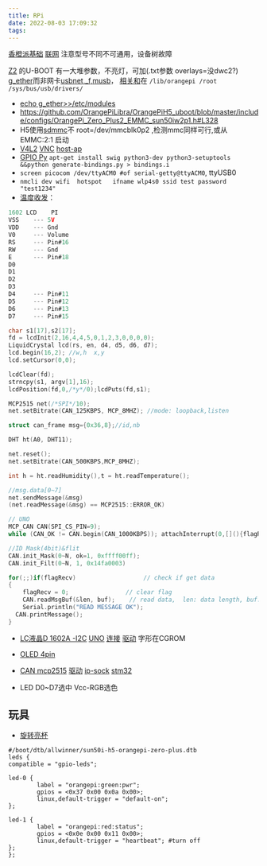 ```yaml
---
title: RPi
date: 2022-08-03 17:09:32
tags:
---
```


[香橙派基础](http://www.orangepi.cn/orangepiwiki/index.php/Orange_Pi_Zero_2#.E4.BD.BF.E7.94.A8.E5.BC.80.E5.8F.91.E6.9D.BF26pin.E6.88.9613pin.E6.8E.A5.E5.8F.A3.E4.B8.AD.E7.9A.845v.E5.BC.95.E8.84.9A.E4.BE.9B.E7.94.B5.E8.AF.B4.E6.98.8E) [联网](http://www.orangepi.cn/orangepiwiki/index.php/Orange_Pi_Zero_2) 注意型号不同不可通用，设备树故障

[Z2](https://www.armbian.com/orange-pi-zero-2/) 的U-BOOT 有一大堆参数，不亮灯，可加(.txt参数 overlays=没dwc2?) [g_ether](https://github.com/torvalds/linux/blob/master/drivers/usb/gadget/legacy/ether.c)而非网卡[usbnet,_f,musb](https://github.com/torvalds/linux/blob/master/drivers/net/usb/usbnet.c)， [相关](https://www.cnblogs.com/sjqlwy/p/zero_otg.html)[和](https://whycan.com/t_2401.html)在 `/lib/orangepi /root  /sys/bus/usb/drivers/`

- [echo g_ether>>/etc/modules](https://forum.armbian.com/topic/1417-g_ether-driver-h3-device-as-ethernet-dongle/)
- https://github.com/OrangePiLibra/OrangePiH5_uboot/blob/master/include/configs/OrangePi_Zero_Plus2_EMMC_sun50iw2p1.h#L328
- H5使用[sdmmc](https://github.com/OrangePiLibra/OrangePiH5_uboot/blob/d9a1c028aa599cd244d2b627df5bb0aa77ad3a7e/arch/arm/cpu/armv7/sun50iw2p1/mmc/mmc.c)不 root=/dev/mmcblk0p2 ,检测mmc同样可行,或从EMMC:2:1
 启动
- [V4L2](https://github.com/OrangePiLibra/OrangePi_Camera/blob/master/src/OrangePi_ImageLibrary.c#L357) [VNC](https://blog.csdn.net/xiangkezhi167810/article/details/97810248) [host-ap](https://tigertooth4.github.io/post/2019-09/how-to-add-hotspot-for-orangepi-zero/)
- [GPIO Py](https://github.com/orangepi-xunlong/wiringOP-Python) `apt-get install swig python3-dev python3-setuptools &&python generate-bindings.py > bindings.i`
- `screen picocom /dev/ttyACM0 #of serial-getty@ttyACM0`, ttyUSB0
- `nmcli dev wifi  hotspot   ifname wlp4s0 ssid test password "test1234"`
- [温度收发](https://circuitdigest.com/microcontroller-projects/arduino-can-tutorial-interfacing-mcp2515-can-bus-module-with-arduin)：


```c
1602 LCD    PI
VSS    --- 5V
VDD    --- Gnd
V0     --- Volume
RS     --- Pin#16
RW     --- Gnd
E      --- Pin#18
D0
D1
D2
D3
D4     --- Pin#11
D5     --- Pin#12
D6     --- Pin#13
D7     --- Pin#15

char s1[17],s2[17];
fd = lcdInit(2,16,4,4,5,0,1,2,3,0,0,0,0);
LiquidCrystal lcd(rs, en, d4, d5, d6, d7);  
lcd.begin(16,2); //w,h  x,y
lcd.setCursor(0,0);

lcdClear(fd);
strncpy(s1, argv[1],16);
lcdPosition(fd,0,/*y*/0);lcdPuts(fd,s1);

MCP2515 net(/*SPI*/10);
net.setBitrate(CAN_125KBPS, MCP_8MHZ); //mode: loopback,listen

struct can_frame msg={0x36,8};//id,nb

DHT ht(A0, DHT11);

net.reset();
net.setBitrate(CAN_500KBPS,MCP_8MHZ); 

int h = ht.readHumidity(),t = ht.readTemperature();    

//msg.data[0~7]
net.sendMessage(&msg)
(net.readMessage(&msg) == MCP2515::ERROR_OK)

// UNO
MCP_CAN CAN(SPI_CS_PIN=9);
while (CAN_OK != CAN.begin(CAN_1000KBPS)); attachInterrupt(0,[](){flagRecv = 1}, FALLING);

//ID Mask(4bit)&flit
CAN.init_Mask(0~N, ok=1, 0xffff00ff);
CAN.init_Filt(0~N, 1, 0x14fa0003)

for(;;)if(flagRecv)                   // check if get data
{
    flagRecv = 0;                // clear flag
    CAN.readMsgBuf(&len, buf);    // read data,  len: data length, buf: data buf
    Serial.println("READ MESSAGE OK");
  CAN.printMessage();
}

```

- [LC液晶D 1602A -I2C](https://blog.csdn.net/Running_free/article/details/103086014) [UNO](https://www.cnblogs.com/SATinnovation/p/8047240.html) [连接](https://blog.csdn.net/chuannaoxuan4674/article/details/101047495) [驱动](https://blog.csdn.net/qq_42144047/article/details/102859638) 字形在CGROM
- [OLED 4pin](https://blog.csdn.net/VerTicalVerTical/article/details/111048505)
- [CAN mcp2515](https://zhuanlan.zhihu.com/p/173648955) [驱动](https://github.com/OrangePiLibra/OrangePiH3_kernel/tree/0b58bdd6a959fcd1e0112f15f958f85827ad8fea/drivers/net/can) [ip-sock](https://blog.csdn.net/lizhu_csdn/article/details/51490958) [stm32](https://blog.csdn.net/qq_34790664/article/details/115109325)

- LED D0~D7选中 Vcc-RGB选色

## 玩具

- [旋转亮杯](https://open.iot.10086.cn/bbs/thread-36786-1-1.html)

```dts
#/boot/dtb/allwinner/sun50i-h5-orangepi-zero-plus.dtb
leds {
compatible = "gpio-leds";

led-0 {
        label = "orangepi:green:pwr";
        gpios = <0x37 0x00 0x0a 0x00>;
        linux,default-trigger = "default-on";
};

led-1 {
        label = "orangepi:red:status";
        gpios = <0x0e 0x00 0x11 0x00>;
        linux,default-trigger = "heartbeat"; #turn off
};
};
```
